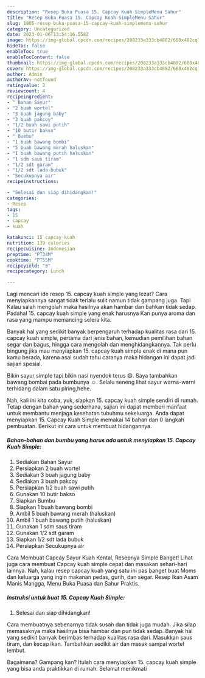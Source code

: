 ```yaml
---
description: "Resep Buka Puasa 15. Capcay Kuah SimpleMenu Sahur"
title: "Resep Buka Puasa 15. Capcay Kuah SimpleMenu Sahur"
slug: 1805-resep-buka-puasa-15-capcay-kuah-simplemenu-sahur
category: Uncategorized
date: 2023-01-06T13:54:16.558Z
image: https://img-global.cpcdn.com/recipes/208233a333cb4882/680x482cq70/15-capcay-kuah-simple-foto-resep-utama.jpg
hideToc: false
enableToc: true
enableTocContent: false
thumbnail: https://img-global.cpcdn.com/recipes/208233a333cb4882/680x482cq70/15-capcay-kuah-simple-foto-resep-utama.jpg
cover: https://img-global.cpcdn.com/recipes/208233a333cb4882/680x482cq70/15-capcay-kuah-simple-foto-resep-utama.jpg
author: Admin
authorAv: notfound
ratingvalue: 3
reviewcount: 4
recipeingredient:
- " Bahan Sayur"
- "2 buah wortel"
- "3 buah jagung baby"
- "3 buah pakcoy"
- "1/2 buah sawi putih"
- "10 butir bakso"
- " Bumbu"
- "1 buah bawang bombi"
- "5 buah bawang merah haluskan"
- "1 buah bawang putih haluskan"
- "1 sdm saus tiram"
- "1/2 sdt garam"
- "1/2 sdt lada bubuk"
- "Secukupnya air"
recipeinstructions:

- "Selesai dan siap dihidangkan!"
categories:
- Resep
tags:
- 15
- capcay
- kuah

katakunci: 15 capcay kuah 
nutrition: 139 calories
recipecuisine: Indonesian
preptime: "PT34M"
cooktime: "PT55M"
recipeyield: "3"
recipecategory: Lunch

---
```



Lagi mencari ide resep 15. capcay kuah simple yang lezat? Cara menyiapkannya sangat tidak terlalu sulit namun tidak gampang juga. Tapi Kalau salah mengolah maka hasilnya akan hambar dan bahkan tidak sedap. Padahal 15. capcay kuah simple yang enak harusnya Kan punya aroma dan rasa yang mampu memancing selera kita.


Banyak hal yang sedikit banyak berpengaruh terhadap kualitas rasa dari 15. capcay kuah simple, pertama dari jenis bahan, kemudian pemilihan bahan segar dan bagus, hingga cara mengolah dan menghidangkannya. Tak perlu bingung jika mau menyiapkan 15. capcay kuah simple enak di mana pun kamu berada, karena asal sudah tahu caranya maka hidangan ini dapat jadi sajian spesial.

Bikin sayur simple tapi bikin nasi nyendok terus 😄. Saya tambahkan bawang bombai pada bumbunya ☺. Selalu seneng lihat sayur warna-warni terhidang dalam satu piring,hehe.


Nah, kali ini kita coba, yuk, siapkan 15. capcay kuah simple sendiri di rumah. Tetap dengan bahan yang sederhana, sajian ini dapat memberi manfaat untuk membantu menjaga kesehatan tubuhmu sekeluarga. Anda dapat menyiapkan 15. Capcay Kuah Simple memakai 14 bahan dan 0 langkah pembuatan. Berikut ini cara untuk membuat hidangannya.

<!--inarticleads1-->

##### Bahan-bahan dan bumbu yang harus ada untuk menyiapkan 15. Capcay Kuah Simple:

1. Sediakan  Bahan Sayur
1. Persiapkan 2 buah wortel
1. Sediakan 3 buah jagung baby
1. Sediakan 3 buah pakcoy
1. Persiapkan 1/2 buah sawi putih
1. Gunakan 10 butir bakso
1. Siapkan  Bumbu
1. Siapkan 1 buah bawang bombi
1. Ambil 5 buah bawang merah (haluskan)
1. Ambil 1 buah bawang putih (haluskan)
1. Gunakan 1 sdm saus tiram
1. Gunakan 1/2 sdt garam
1. Siapkan 1/2 sdt lada bubuk
1. Persiapkan Secukupnya air


Cara Membuat Capcay Sayur Kuah Kental, Resepnya Simple Banget! Lihat juga cara membuat Capcay kuah simple cepat dan masakan sehari-hari lainnya. Nah, kalau resep capcay kuah yang satu ini pas banget buat Moms dan keluarga yang ingin makanan pedas, gurih, dan segar. Resep Ikan Asam Manis Mangga, Menu Buka Puasa dan Sahur Praktis. 

<!--inarticleads2-->

##### Instruksi untuk buat 15. Capcay Kuah Simple:


1. Selesai dan siap dihidangkan!

Cara membuatnya sebenarnya tidak susah dan tidak juga mudah. Jika silap memasaknya maka hasilnya bisa hambar dan pun tidak sedap. Banyak hal yang sedikit banyak berimbas terhadap kualitas rasa dari. Masukkan saus tiram, dan kecap ikan. Tambahkan sedikit air dan masak sampai wortel lembut. 

Bagaimana? Gampang kan? Itulah cara menyiapkan 15. capcay kuah simple yang bisa anda praktikkan di rumah. Selamat menikmati

